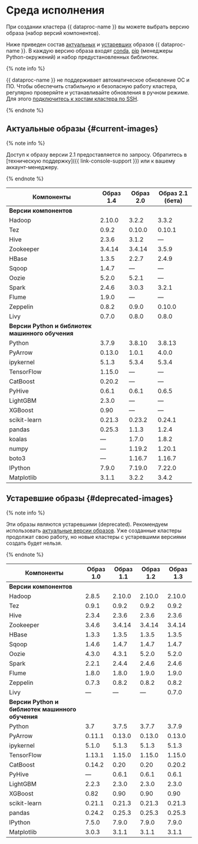 # Среда исполнения

При создании кластера {{ dataproc-name }} вы можете выбрать версию образа (набор версий компонентов).

Ниже приведен состав  [актуальных](#current-images) и [устаревших](#deprecated-images)   образов {{ dataproc-name }}. В каждую версию образа входят [conda](https://docs.conda.io/en/latest/), [pip](https://pip.pypa.io/en/stable/installation/) (менеджеры Python-окружений) и набор предустановленных библиотек.

{% note info %}

{{ dataproc-name }} не поддерживает автоматическое обновление ОС и ПО. Чтобы обеспечить стабильную и безопасную работу кластера, регулярно проверяйте и устанавливайте обновления в ручном режиме. Для этого [подключитесь к хостам кластера по SSH](../operations/connect.md).

{% endnote %}

## Актуальные образы {#current-images}


{% note info %}

Доступ к образу версии 2.1 предоставляется по запросу. Обратитесь в [техническую поддержку]({{ link-console-support }}) или к вашему аккаунт-менеджеру.

{% endnote %}



| Компоненты   | Образ 1.4 | Образ 2.0 | Образ 2.1 (бета) |
| ------------ | --------- | --------- | ---------------- |
| **Версии компонентов**                                  |
| Hadoop       | 2.10.0    | 3.2.2     | 3.3.2            |
| Tez          | 0.9.2     | 0.10.0    | 0.10.1           |
| Hive         | 2.3.6     | 3.1.2     | —                |
| Zookeeper    | 3.4.14    | 3.4.14    | 3.5.9            |
| HBase        | 1.3.5     | 2.2.7     | 2.4.9            |
| Sqoop        | 1.4.7     | —         | —                |
| Oozie        | 5.2.0     | 5.2.1     | —                |
| Spark        | 2.4.6     | 3.0.3     | 3.2.1            |
| Flume        | 1.9.0     | —         | —                |
| Zeppelin     | 0.8.2     | 0.9.0     | 0.10.0           |
| Livy         | 0.7.0     | 0.8.0     | 0.8.0            |
| **Версии Python и библиотек машинного обучения**        |
| Python       | 3.7.9     | 3.8.10    | 3.8.13           |
| PyArrow      | 0.13.0    | 1.0.1     | 4.0.0            |
| ipykernel    | 5.1.3     | 5.3.4     | 5.3.4            |
| TensorFlow   | 1.15.0    | —         | —                |
| CatBoost     | 0.20.2    | —         | —                |
| PyHive       | 0.6.1     | 0.6.1     | 0.6.5            |
| LightGBM     | 2.3.0     | —         | —                |
| XGBoost      | 0.90      | —         | —                |
| scikit-learn | 0.21.3    | 0.23.2    | 0.24.1           |
| pandas       | 0.25.3    | 1.1.3     | 1.2.4            |
| koalas       | —         | 1.7.0     | 1.8.2            |
| numpy        | —         | 1.19.2    | 1.20.1           |
| boto3        | —         | 1.16.7    | 1.16.7           |
| IPython      | 7.9.0     | 7.19.0    | 7.22.0           |
| Matplotlib   | 3.1.1     | 3.2.2     | 3.4.2            |




## Устаревшие образы {#deprecated-images}

{% note info %}

Эти образы являются устаревшими (deprecated). Рекомендуем использовать [актуальные версии образов](#current-images). Уже созданные кластеры продолжат свою работу, но новые кластеры с устаревшими версиями создать будет нельзя.

{% endnote %}

| Компоненты   | Образ 1.0 | Образ 1.1 | Образ 1.2 | Образ 1.3 |
| ------------ | --------- | --------- | --------- | --------- |
| **Версии компонентов**                                       |
| Hadoop       | 2.8.5     | 2.10.0    | 2.10.0    | 2.10.0    |
| Tez          | 0.9.1     | 0.9.2     | 0.9.2     | 0.9.2     |
| Hive         | 2.3.4     | 2.3.6     | 2.3.6     | 2.3.6     |
| Zookeeper    | 3.4.6     | 3.4.14    | 3.4.14    | 3.4.14    |
| HBase        | 1.3.3     | 1.3.5     | 1.3.5     | 1.3.5     |
| Sqoop        | 1.4.6     | 1.4.7     | 1.4.7     | 1.4.7     |
| Oozie        | 4.3.0     | 4.3.1     | 5.2.0     | 5.2.0     |
| Spark        | 2.2.1     | 2.4.4     | 2.4.6     | 2.4.6     |
| Flume        | 1.8.0     | 1.8.0     | 1.9.0     | 1.9.0     |
| Zeppelin     | 0.7.3     | 0.8.2     | 0.8.2     | 0.8.2     |
| Livy         | —         | —         | —         | 0.7.0     |
| **Версии Python и библиотек машинного обучения**             |
| Python       | 3.7       | 3.7.5     | 3.7.7     | 3.7.9     |
| PyArrow      | 0.11.1    | 0.13.0    | 0.13.0    | 0.13.0    |
| ipykernel    | 5.1.0     | 5.1.3     | 5.1.3     | 5.1.3     |
| TensorFlow   | 1.13.1    | 1.15.0    | 1.15.0    | 1.15.0    |
| CatBoost     | 0.14.2    | 0.20      | 0.20      | 0.20.2    |
| PyHive       | —         | 0.6.1     | 0.6.1     | 0.6.1     |
| LightGBM     | 2.2.3     | 2.3.0     | 2.3.0     | 2.3.0     |
| XGBoost      | 0.82      | 0.90      | 0.90      | 0.90      |
| scikit-learn | 0.21.1    | 0.21.3    | 0.21.3    | 0.21.3    |
| pandas       | 0.24.2    | 0.25.3    | 0.25.3    | 0.25.3    |
| IPython      | 7.5.0     | 7.9.0     | 7.9.0     | 7.9.0     |
| Matplotlib   | 3.0.3     | 3.1.1     | 3.1.1     | 3.1.1     |

